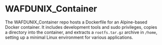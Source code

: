 # WAFDUNIX_Container
The WAFDUNIX_Container repo hosts a Dockerfile for an Alpine-based Docker container. It includes development tools and sudo privileges, copies a directory into the container, and extracts a `rootfs.tar.gz` archive in `/home`, setting up a minimal Linux environment for various applications.
